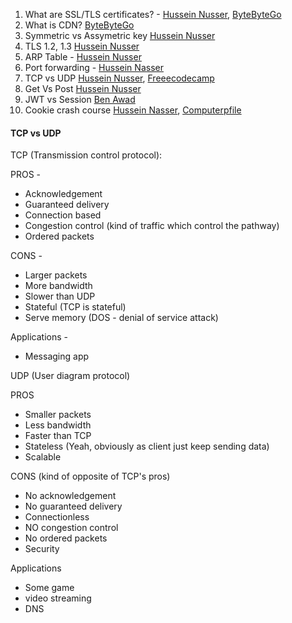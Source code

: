 1. What are SSL/TLS certificates? - [Hussein Nusser](https://www.youtube.com/watch?v=r1nJT63BFQ0&ab_channel=HusseinNasser), [ByteByteGo](https://www.youtube.com/watch?v=j9QmMEWmcfo&ab_channel=ByteByteGo)
2. What is CDN? [ByteByteGo](https://www.youtube.com/watch?v=RI9np1LWzqw&ab_channel=ByteByteGo)
3. Symmetric vs Assymetric key [Hussein Nusser](https://www.youtube.com/watch?v=Z3FwixsBE94&ab_channel=HusseinNasser)
4. TLS 1.2, 1.3 [Hussein Nusser](https://youtu.be/AlE5X1NlHgg)
5. ARP Table - [Hussein Nusser](https://youtu.be/mqWEWye-8m8)
6. Port forwarding - [Hussein Nasser](https://youtu.be/92b-jjBURkw)
7. TCP vs UDP [Hussein Nusser](https://youtu.be/qqRYkcta6IE), [Freeecodecamp](https://www.freecodecamp.org/news/tcp-vs-udp/)
8. Get Vs Post [Hussein Nusser](https://youtu.be/K8HJ6DN23zI)
9. JWT vs Session [Ben Awad](https://youtu.be/o9hT7v0OLJc)
10. Cookie crash course [Hussein Nasser](https://youtu.be/sovAIX4doOE), [Computerpfile](https://youtu.be/T1QEs3mdJoc)


#### TCP vs UDP

TCP (Transmission control protocol):

PROS - 

- Acknowledgement
- Guaranteed delivery
- Connection based
- Congestion control (kind of traffic which control the pathway)
- Ordered packets

CONS - 

- Larger packets
- More bandwidth
- Slower than UDP
- Stateful (TCP is stateful)
- Serve memory (DOS  - denial of service attack)

Applications - 

- Messaging app

UDP (User diagram protocol)

PROS

- Smaller packets
- Less bandwidth
- Faster than TCP
- Stateless (Yeah, obviously as client just keep sending data)
- Scalable


CONS (kind of opposite of TCP's pros)

- No acknowledgement
- No guaranteed delivery
- Connectionless
- NO congestion control
- No ordered packets
- Security

Applications

- Some game
- video streaming
- DNS